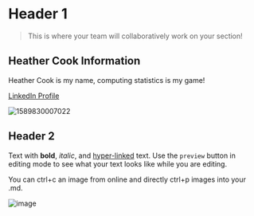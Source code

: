 # Header 1

> This is where your team will collaboratively work on your section! 

## Heather Cook Information
Heather Cook is my name, computing statistics is my game!

[LinkedIn Profile](www.linkedin.com/in/heather-l-cook-usi)


![1589830007022](https://user-images.githubusercontent.com/115127231/194341208-51537a41-9fda-4124-b504-7dda3af8662b.jpg)



## Header 2

Text with **bold**, _italic_, and [hyper-linked](https://ww2.amstat.org/meetings/wsds/2022/index.cfm) text. Use the `preview` button in editing mode to see what your text looks like while you are editing. 

You can ctrl+c an image from online and directly ctrl+p images into your .md. 

![image](https://user-images.githubusercontent.com/75965120/193682607-ecd7c869-8da9-427f-a127-246768618126.png)


